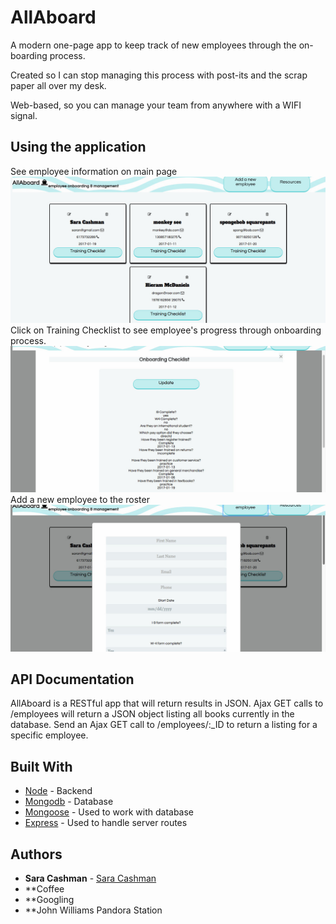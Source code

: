 # AllAboard

A modern one-page app to keep track of new employees through the on-boarding process. 

Created so I can stop managing this process with post-its and the scrap paper all over my desk.

Web-based, so you can manage your team from anywhere with a WIFI signal.

## Using the application
See employee information on main page
![Mainpage](public/homepage.jpg?raw=true "Main page")
Click on Training Checklist to see employee's progress through onboarding process.
![Training Checklist](public/checklist.jpg?raw=true "Training Page")
Add a new employee to the roster
![Addemployee](public/addnew.jpg?raw=true "Add page")


## API Documentation
AllAboard is a RESTful app that will return results in JSON.
Ajax GET calls to /employees will return a JSON object listing all books currently in the database. 
Send an Ajax GET call to /employees/:_ID to return a listing for a specific employee. 


## Built With

* [Node](https://nodejs.org/en/) - Backend
* [Mongodb](https://www.mongodb.com/) - Database
* [Mongoose](http://mongoosejs.com/) - Used to work with database
* [Express](http://expressjs.com/) - Used to handle server routes


## Authors

* **Sara Cashman** - [Sara Cashman](https://github.com/smcashman)
* **Coffee
* **Googling
* **John Williams Pandora Station